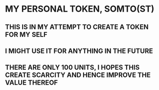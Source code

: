 # MY PERSONAL TOKEN, SOMTO(ST)

## THIS IS IN MY ATTEMPT TO CREATE A TOKEN FOR MY SELF

## I MIGHT USE IT FOR ANYTHING IN THE FUTURE

## THERE ARE ONLY 100 UNITS, I HOPES THIS CREATE SCARCITY AND HENCE IMPROVE THE VALUE THEREOF